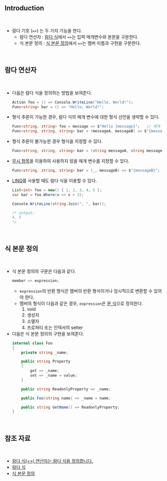 ## Introduction

<br>

- 람다 기호 (`=>`) 는 두 가지 기능을 한다.
    - 람다 연산자 : [람다 식](https://learn.microsoft.com/ko-kr/dotnet/csharp/language-reference/operators/lambda-expressions)에서 `=>`는 입력 매개변수와 본문을 구분한다.
    - 식 본문 정의 : [식 본문 정의](https://learn.microsoft.com/ko-kr/dotnet/csharp/language-reference/operators/lambda-operator#expression-body-definition)에서 `=>`는 멤버 이름과 구현을 구분한다.

<br>

## 람다 연산자

<br>

- 다음은 람다 식을 정의하는 방법을 보여준다.
    ```cs
    Action foo = () => Console.WriteLine("Hello, World!");
    Func<string> bar = () => "Hello, World!";
    ```
- 형식 추론이 가능한 경우, 람다 식의 매개 변수에 대한 형식 선언을 생략할 수 있다.
    ```cs
    Func<string, string> foo = message => $"Hello {message}";   // 매개 변수가 하나인 경우 괄호 () 생략 가능
    Func<string, string, string> bar = (messageA, messageB) => $"{messageA}{messageB}";
    ```
- 형식 추론이 불가능한 경우 형식을 지정할 수 있다.
    ```cs
    Func<string, string, string> bar = (string messageA, string messageB) => $"{messageA}{messageB}";
    ```
- [무시 항목](https://learn.microsoft.com/ko-kr/dotnet/csharp/fundamentals/functional/discards)을 이용하여 사용하지 않을 매개 변수를 지정할 수 있다.
    ```cs
    Func<string, string, string> bar = (_, messageB) => $"{messageB}";
    ```
- [LINQ](https://learn.microsoft.com/ko-kr/dotnet/csharp/linq/)를 사용할 때도 람다 식을 이용할 수 있다.
    ```cs
    List<int> foo = new() { 1, 2, 3, 4, 5 };
    var bar = foo.Where(x => x > 3);

    Console.WriteLine(string.Join(", ", bar));

    /* output:
    4, 5
    */
    ```

<br>

## 식 본문 정의

<br>

- 식 본문 정의의 구문은 다음과 같다.
    ```cs
    member => expression;
    ```
    - `expression`의 반환 형식은 멤버의 반환 형식이거나 암시적으로 변환할 수 있어야 한다.
    - 멤버의 형식이 다음과 같은 경우, `expression`은 [문 식](https://learn.microsoft.com/ko-kr/dotnet/csharp/language-reference/language-specification/statements#137-expression-statements)으로 정의한다.
        1. void
        2. 생성자
        3. 소멸자
        4. 프로퍼티 또는 인덱서의 setter
- 다음은 식 본문 정의의 구현을 보여준다.
    ```cs
    internal class Foo
    {
        private string _name;

        public string Property
        {
            get => _name;
            set => _name = value;
        }

        public string ReadonlyProperty => _name;

        public Foo(string name) => _name = name;

        public string GetName() => ReadonlyProperty;
    }
    ```

<br>

## 참조 자료

<br>

- [람다 식(=>) 연산자는 람다 식을 정의합니다.](https://learn.microsoft.com/ko-kr/dotnet/csharp/language-reference/operators/lambda-operator)
- [람다 식](https://learn.microsoft.com/ko-kr/dotnet/csharp/language-reference/operators/lambda-expressions)
- [식 본문 정의](https://learn.microsoft.com/ko-kr/dotnet/csharp/language-reference/operators/lambda-operator#expression-body-definition)